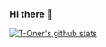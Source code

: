 ### Hi there 👋

[![T-Oner's github stats](https://github-readme-stats.vercel.app/api?username=T-Oner)](https://github.com/anuraghazra/github-readme-stats)

<!--
**T-Oner/T-Oner** is a ✨ _special_ ✨ repository because its `README.md` (this file) appears on your GitHub profile.

Here are some ideas to get you started:

- 🔭 I’m currently working on ...
- 🌱 I’m currently learning ...
- 👯 I’m looking to collaborate on ...
- 🤔 I’m looking for help with ...
- 💬 Ask me about ...
- 📫 How to reach me: ...
- 😄 Pronouns: ...
- ⚡ Fun fact: ...
-->
